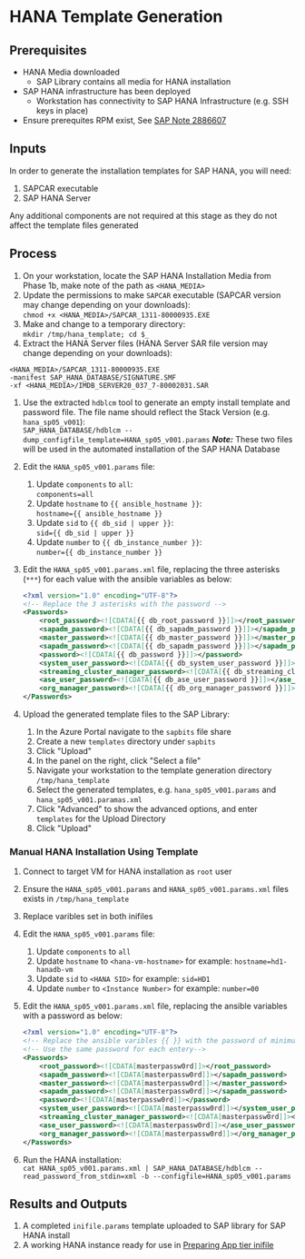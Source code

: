 # HANA Template Generation

## Prerequisites

- HANA Media downloaded
  - SAP Library contains all media for HANA installation
- SAP HANA infrastructure has been deployed
  - Workstation has connectivity to SAP HANA Infrastructure (e.g. SSH keys in place)
- Ensure prerequites RPM exist, See [SAP Note 2886607](https://launchpad.support.sap.com/#/notes/2886607)

## Inputs

In order to generate the installation templates for SAP HANA, you will need:

1. SAPCAR executable
1. SAP HANA Server

Any additional components are not required at this stage as they do not affect the template files generated

## Process

1. On your workstation, locate the SAP HANA Installation Media from Phase 1b, make note of the path as `<HANA_MEDIA>`
1. Update the permissions to make `SAPCAR` executable (SAPCAR version may change depending on your downloads):\
  `chmod +x <HANA_MEDIA>/SAPCAR_1311-80000935.EXE`
1. Make and change to a temporary directory:\
  `mkdir /tmp/hana_template; cd $_`
1. Extract the HANA Server files (HANA Server SAR file version may change depending on your downloads):

  ```shell
  <HANA_MEDIA>/SAPCAR_1311-80000935.EXE
  -manifest SAP_HANA_DATABASE/SIGNATURE.SMF
  -xf <HANA_MEDIA>/IMDB_SERVER20_037_7-80002031.SAR
  ```

1. Use the extracted `hdblcm` tool to generate an empty install template and password file. The file name should reflect the Stack Version (e.g. `hana_sp05_v001`):\
  `SAP_HANA_DATABASE/hdblcm --dump_configfile_template=HANA_sp05_v001.params`
  **_Note:_** These two files will be used in the automated installation of the SAP HANA Database
1. Edit the `HANA_sp05_v001.params` file:
   1. Update `components` to `all`:\
      `components=all`
   1. Update `hostname` to `{{ ansible_hostname }}`:\
      `hostname={{ ansible_hostname }}`
   1. Update `sid` to `{{ db_sid | upper }}`:\
      `sid={{ db_sid | upper }}`
   1. Update `number` to `{{ db_instance_number }}`:\
      `number={{ db_instance_number }}`
1. Edit the `HANA_sp05_v001.params.xml` file, replacing the three asterisks (`***`) for each value with the ansible variables as below:

   ```xml
   <?xml version="1.0" encoding="UTF-8"?>
   <!-- Replace the 3 asterisks with the password -->
   <Passwords>
       <root_password><![CDATA[{{ db_root_password }}]]></root_password>
       <sapadm_password><![CDATA[{{ db_sapadm_password }}]]></sapadm_password>
       <master_password><![CDATA[{{ db_master_password }}]]></master_password>
       <sapadm_password><![CDATA[{{ db_sapadm_password }}]]></sapadm_password>
       <password><![CDATA[{{ db_password }}]]></password>
       <system_user_password><![CDATA[{{ db_system_user_password }}]]></system_user_password>
       <streaming_cluster_manager_password><![CDATA[{{ db_streaming_cluster_manager_password }}]]></streaming_cluster_manager_password>
       <ase_user_password><![CDATA[{{ db_ase_user_password }}]]></ase_user_password>
       <org_manager_password><![CDATA[{{ db_org_manager_password }}]]></org_manager_password>
   </Passwords>
   ```

1. Upload the generated template files to the SAP Library:
   1. In the Azure Portal navigate to the `sapbits` file share
   1. Create a new `templates` directory under `sapbits`
   1. Click "Upload"
   1. In the panel on the right, click "Select a file"
   1. Navigate your workstation to the template generation directory `/tmp/hana_template`
   1. Select the generated templates, e.g. `hana_sp05_v001.params` and `hana_sp05_v001.paramas.xml`
   1. Click "Advanced" to show the advanced options, and enter `templates` for the Upload Directory
   1. Click "Upload"

### Manual HANA Installation Using Template

1. Connect to target VM for HANA installation as `root` user
1. Ensure the `HANA_sp05_v001.params` and `HANA_sp05_v001.params.xml` files exists in `/tmp/hana_template`
1. Replace varibles set in both inifiles
1. Edit the `HANA_sp05_v001.params` file:
   1. Update `components` to `all`
   1. Update `hostname` to `<hana-vm-hostname>` for example: `hostname=hd1-hanadb-vm`
   1. Update `sid` to `<HANA SID>` for example: `sid=HD1`
   1. Update `number` to `<Instance Number>` for example: `number=00`
1. Edit the `HANA_sp05_v001.params.xml` file, replacing the ansible variables with a password as below:

   ```xml
   <?xml version="1.0" encoding="UTF-8"?>
   <!-- Replace the ansible varibles {{ }} with the password of minimum 8 charchters -->
   <!-- Use the same password for each entery-->
   <Passwords>
       <root_password><![CDATA[masterpassw0rd]]></root_password>
       <sapadm_password><![CDATA[masterpassw0rd]]></sapadm_password>
       <master_password><![CDATA[masterpassw0rd]]></master_password>
       <sapadm_password><![CDATA[masterpassw0rd]]></sapadm_password>
       <password><![CDATA[masterpassw0rd]]></password>
       <system_user_password><![CDATA[masterpassw0rd]]></system_user_password>
       <streaming_cluster_manager_password><![CDATA[masterpassw0rd]]></streaming_cluster_manager_password>
       <ase_user_password><![CDATA[masterpassw0rd]]></ase_user_password>
       <org_manager_password><![CDATA[masterpassw0rd]]></org_manager_password>
   </Passwords>

1. Run the HANA installation:\
   `cat HANA_sp05_v001.params.xml | SAP_HANA_DATABASE/hdblcm --read_password_from_stdin=xml -b --configfile=HANA_sp05_v001.params`

## Results and Outputs

1. A completed `inifile.params` template uploaded to SAP library for SAP HANA install
1. A working HANA instance ready for use in [Preparing App tier inifile](../app/prepare-ini.md)
